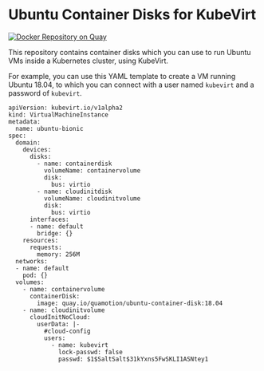 # Ubuntu Container Disks for KubeVirt

[![Docker Repository on Quay](https://quay.io/repository/quamotion/ubuntu-container-disk/status "Docker Repository on Quay")](https://quay.io/repository/quamotion/ubuntu-container-disk)

This repository contains container disks which you can use to run Ubuntu VMs inside
a Kubernetes cluster, using KubeVirt.

For example, you can use this YAML template to create a VM running Ubuntu 18.04,
to which you can connect with a user named `kubevirt` and a password of `kubevirt`.

```
apiVersion: kubevirt.io/v1alpha2
kind: VirtualMachineInstance
metadata:
  name: ubuntu-bionic
spec:
  domain:
    devices:
      disks:
        - name: containerdisk
          volumeName: containervolume
          disk:
            bus: virtio
        - name: cloudinitdisk
          volumeName: cloudinitvolume
          disk:
            bus: virtio
      interfaces:
      - name: default
        bridge: {}
    resources:
      requests:
        memory: 256M
  networks:
  - name: default
    pod: {}
  volumes:
    - name: containervolume
      containerDisk:
        image: quay.io/quamotion/ubuntu-container-disk:18.04
    - name: cloudinitvolume
      cloudInitNoCloud:
        userData: |-
          #cloud-config
          users:
            - name: kubevirt
              lock-passwd: false
              passwd: $1$SaltSalt$31kYxns5FwSKLI1ASNtey1
```
